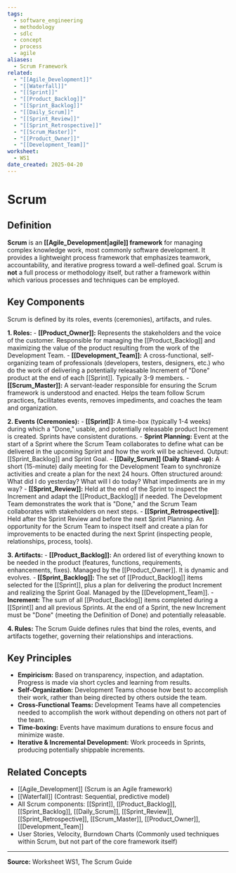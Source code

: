 ```yaml
---
tags:
  - software_engineering
  - methodology
  - sdlc
  - concept
  - process
  - agile
aliases:
  - Scrum Framework
related:
  - "[[Agile_Development]]"
  - "[[Waterfall]]"
  - "[[Sprint]]"
  - "[[Product_Backlog]]"
  - "[[Sprint_Backlog]]"
  - "[[Daily_Scrum]]"
  - "[[Sprint_Review]]"
  - "[[Sprint_Retrospective]]"
  - "[[Scrum_Master]]"
  - "[[Product_Owner]]"
  - "[[Development_Team]]"
worksheet:
  - WS1
date_created: 2025-04-20
---
```

# Scrum

## Definition

**Scrum** is an **[[Agile_Development|agile]] framework** for managing complex knowledge work, most commonly software development. It provides a lightweight process framework that emphasizes teamwork, accountability, and iterative progress toward a well-defined goal. Scrum is **not** a full process or methodology itself, but rather a framework within which various processes and techniques can be employed.

## Key Components

Scrum is defined by its roles, events (ceremonies), artifacts, and rules.

**1. Roles:**
    - **[[Product_Owner]]:** Represents the stakeholders and the voice of the customer. Responsible for managing the [[Product_Backlog]] and maximizing the value of the product resulting from the work of the Development Team.
    - **[[Development_Team]]:** A cross-functional, self-organizing team of professionals (developers, testers, designers, etc.) who do the work of delivering a potentially releasable Increment of "Done" product at the end of each [[Sprint]]. Typically 3-9 members.
    - **[[Scrum_Master]]:** A servant-leader responsible for ensuring the Scrum framework is understood and enacted. Helps the team follow Scrum practices, facilitates events, removes impediments, and coaches the team and organization.

**2. Events (Ceremonies):**
    - **[[Sprint]]:** A time-box (typically 1-4 weeks) during which a "Done," usable, and potentially releasable product Increment is created. Sprints have consistent durations.
    - **Sprint Planning:** Event at the start of a Sprint where the Scrum Team collaborates to define what can be delivered in the upcoming Sprint and how the work will be achieved. Output: [[Sprint_Backlog]] and Sprint Goal.
    - **[[Daily_Scrum]] (Daily Stand-up):** A short (15-minute) daily meeting for the Development Team to synchronize activities and create a plan for the next 24 hours. Often structured around: What did I do yesterday? What will I do today? What impediments are in my way?
    - **[[Sprint_Review]]:** Held at the end of the Sprint to inspect the Increment and adapt the [[Product_Backlog]] if needed. The Development Team demonstrates the work that is "Done," and the Scrum Team collaborates with stakeholders on next steps.
    - **[[Sprint_Retrospective]]:** Held after the Sprint Review and before the next Sprint Planning. An opportunity for the Scrum Team to inspect itself and create a plan for improvements to be enacted during the next Sprint (inspecting people, relationships, process, tools).

**3. Artifacts:**
    - **[[Product_Backlog]]:** An ordered list of everything known to be needed in the product (features, functions, requirements, enhancements, fixes). Managed by the [[Product_Owner]]. It is dynamic and evolves.
    - **[[Sprint_Backlog]]:** The set of [[Product_Backlog]] items selected for the [[Sprint]], plus a plan for delivering the product Increment and realizing the Sprint Goal. Managed by the [[Development_Team]].
    - **Increment:** The sum of all [[Product_Backlog]] items completed during a [[Sprint]] and all previous Sprints. At the end of a Sprint, the new Increment must be "Done" (meeting the Definition of Done) and potentially releasable.

**4. Rules:** The Scrum Guide defines rules that bind the roles, events, and artifacts together, governing their relationships and interactions.

## Key Principles

- **Empiricism:** Based on transparency, inspection, and adaptation. Progress is made via short cycles and learning from results.
- **Self-Organization:** Development Teams choose how best to accomplish their work, rather than being directed by others outside the team.
- **Cross-Functional Teams:** Development Teams have all competencies needed to accomplish the work without depending on others not part of the team.
- **Time-boxing:** Events have maximum durations to ensure focus and minimize waste.
- **Iterative & Incremental Development:** Work proceeds in Sprints, producing potentially shippable increments.

## Related Concepts
- [[Agile_Development]] (Scrum is an Agile framework)
- [[Waterfall]] (Contrast: Sequential, predictive model)
- All Scrum components: [[Sprint]], [[Product_Backlog]], [[Sprint_Backlog]], [[Daily_Scrum]], [[Sprint_Review]], [[Sprint_Retrospective]], [[Scrum_Master]], [[Product_Owner]], [[Development_Team]]
- User Stories, Velocity, Burndown Charts (Commonly used techniques within Scrum, but not part of the core framework itself)

---
**Source:** Worksheet WS1, The Scrum Guide